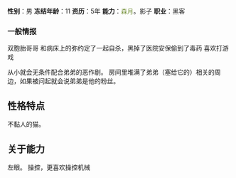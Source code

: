 **性别**：男
**冻结年龄**：11
**资历**：5年
**能力**：<font color="#76923c">森月</font>。影子
**职业**：黑客

### 一般情报
双胞胎哥哥
和病床上的弥约定了一起自杀，黑掉了医院安保偷到了毒药
喜欢打游戏

从小就会无条件配合弟弟的恶作剧。
房间里堆满了弟弟（塞给它的）相关的周边，如果被问起就会说弟弟是他的粉丝。

## 性格特点
不黏人的猫。


## 关于能力
左眼。
操控，更喜欢操控机械